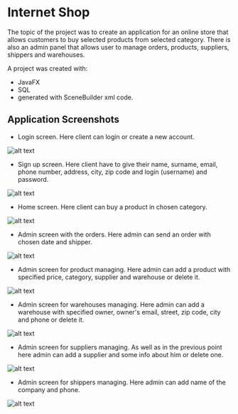 # Internet Shop

The topic of the project was to create an application for an online store that allows
customers to buy selected products from selected category. There is also an admin panel
that allows user to manage orders, products, suppliers, shippers and warehouses. 

A project was created with:
- JavaFX
- SQL
- generated with SceneBuilder xml code. 

## Application Screenshots 

- Login screen. Here client can login or create a new account.
  
![alt text](examples/1.jpg)

- Sign up screen. Here client have to give their name, surname, email, phone number, address, city, zip code and login (username) and password.

![alt text](examples/2.jpg)

- Home screen. Here client can buy a product in chosen category.

![alt text](examples/3.jpg)

- Admin screen with the orders. Here admin can send an order with chosen date and shipper.

![alt text](examples/4.jpg)

- Admin screen for product managing. Here admin can add a product with specified price, category, supplier and warehouse or delete it. 

![alt text](examples/5.jpg)

- Admin screen for warehouses managing. Here admin can add a warehouse with specified owner, owner's email, street, zip code, city and phone or delete it. 

![alt text](examples/6.jpg)

- Admin screen for suppliers managing. As well as in the previous point here admin can add a supplier and some info about him or delete one.

![alt text](examples/7.png)

- Admin screen for shippers managing. Here admin can add name of the company and phone.

![alt text](examples/8.png)
